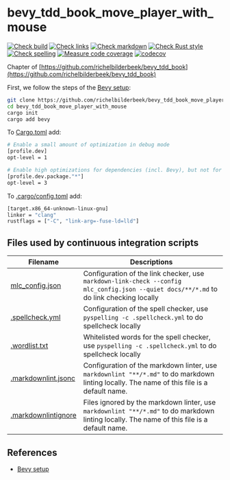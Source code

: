 # bevy_tdd_book_move_player_with_mouse

[![Check build](https://github.com/richelbilderbeek/bevy_tdd_book_move_player_with_mouse/actions/workflows/check_build.yaml/badge.svg?branch=master)](https://github.com/richelbilderbeek/bevy_tdd_book_move_player_with_mouse/actions/workflows/check_build.yaml)
[![Check links](https://github.com/richelbilderbeek/bevy_tdd_book_move_player_with_mouse/actions/workflows/check_links.yaml/badge.svg?branch=master)](https://github.com/richelbilderbeek/bevy_tdd_book_move_player_with_mouse/actions/workflows/check_links.yaml)
[![Check markdown](https://github.com/richelbilderbeek/bevy_tdd_book_move_player_with_mouse/actions/workflows/check_markdown.yaml/badge.svg?branch=master)](https://github.com/richelbilderbeek/bevy_tdd_book_move_player_with_mouse/actions/workflows/check_markdown.yaml)
[![Check Rust style](https://github.com/richelbilderbeek/bevy_tdd_book_move_player_with_mouse/actions/workflows/check_rust_style.yaml/badge.svg?branch=master)](https://github.com/richelbilderbeek/bevy_tdd_book_move_player_with_mouse/actions/workflows/check_rust_style.yaml)
[![Check spelling](https://github.com/richelbilderbeek/bevy_tdd_book_move_player_with_mouse/actions/workflows/check_spelling.yaml/badge.svg?branch=master)](https://github.com/richelbilderbeek/bevy_tdd_book_move_player_with_mouse/actions/workflows/check_spelling.yaml)
[![Measure code coverage](https://github.com/richelbilderbeek/bevy_tdd_book_move_player_with_mouse/actions/workflows/measure_codecov.yaml/badge.svg?branch=master)](https://github.com/richelbilderbeek/bevy_tdd_book_move_player_with_mouse/actions/workflows/measure_codecov.yaml)
[![codecov](https://codecov.io/gh/richelbilderbeek/bevy_tdd_book_move_player_with_mouse/graph/badge.svg?token=XAVFZYDQKZ)](https://codecov.io/gh/richelbilderbeek/bevy_tdd_book_move_player_with_mouse)

Chapter of [https://github.com/richelbilderbeek/bevy_tdd_book](https://github.com/richelbilderbeek/bevy_tdd_book)

First, we follow the steps of the [Bevy setup](https://bevyengine.org/learn/quick-start/getting-started/setup/):

```bash
git clone https://github.com/richelbilderbeek/bevy_tdd_book_move_player_with_mouse
cd bevy_tdd_book_move_player_with_mouse
cargo init
cargo add bevy
```

To [Cargo.toml](Cargo.toml) add:

```bash
# Enable a small amount of optimization in debug mode
[profile.dev]
opt-level = 1

# Enable high optimizations for dependencies (incl. Bevy), but not for our code:
[profile.dev.package."*"]
opt-level = 3
```

To [.cargo/config.toml](.cargo/config.toml) add:

```bash
[target.x86_64-unknown-linux-gnu]
linker = "clang"
rustflags = ["-C", "link-arg=-fuse-ld=lld"]
```

## Files used by continuous integration scripts

Filename                                  |Descriptions
------------------------------------------|--------------------------------------------------------------------------------------------------------------------------------------
[mlc_config.json](mlc_config.json)        |Configuration of the link checker, use `markdown-link-check --config mlc_config.json --quiet docs/**/*.md` to do link checking locally
[.spellcheck.yml](.spellcheck.yml)        |Configuration of the spell checker, use `pyspelling -c .spellcheck.yml` to do spellcheck locally
[.wordlist.txt](.wordlist.txt)            |Whitelisted words for the spell checker, use `pyspelling -c .spellcheck.yml` to do spellcheck locally
[.markdownlint.jsonc](.markdownlint.jsonc)|Configuration of the markdown linter, use `markdownlint "**/*.md"` to do markdown linting locally. The name of this file is a default name.
[.markdownlintignore](.markdownlintignore)|Files ignored by the markdown linter, use `markdownlint "**/*.md"` to do markdown linting locally. The name of this file is a default name.

## References

* [Bevy setup](https://bevyengine.org/learn/quick-start/getting-started/setup/)
